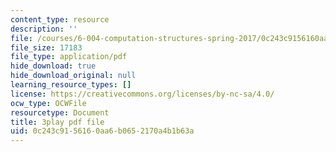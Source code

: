 ```yaml
---
content_type: resource
description: ''
file: /courses/6-004-computation-structures-spring-2017/0c243c9156160aa6b0652170a4b1b63a_OaT9zGXjAmQ.pdf
file_size: 17183
file_type: application/pdf
hide_download: true
hide_download_original: null
learning_resource_types: []
license: https://creativecommons.org/licenses/by-nc-sa/4.0/
ocw_type: OCWFile
resourcetype: Document
title: 3play pdf file
uid: 0c243c91-5616-0aa6-b065-2170a4b1b63a
---
```

